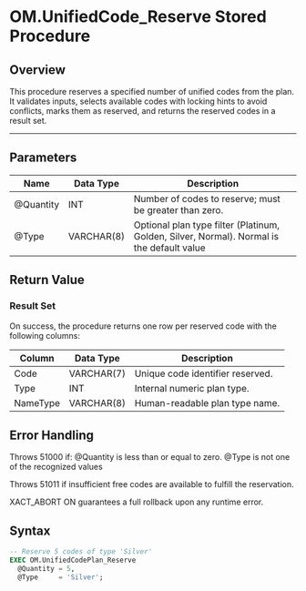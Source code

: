 # OM.UnifiedCode_Reserve Stored Procedure

## Overview

This procedure reserves a specified number of unified codes from the plan. It validates inputs, selects available codes with locking hints to avoid conflicts, marks them as reserved, and returns the reserved codes in a result set.

---
## Parameters
| Name | Data Type | Description |
|------------|------------|------------|
|@Quantity | INT | Number of codes to reserve; must be greater than zero. |
|@Type | VARCHAR(8) | Optional plan type filter (Platinum, Golden, Silver, Normal). Normal is the default value|



## Return Value
### Result Set
On success, the procedure returns one row per reserved code with the following columns:


| Column	| Data Type |	Description
|------------|------------|------------|
|Code	| VARCHAR(7) | Unique code identifier reserved. |
|Type	| INT |	Internal numeric plan type. |
|NameType	| VARCHAR(8) | Human-readable plan type name. |

## Error Handling
Throws 51000 if:
    @Quantity is less than or equal to zero.
    @Type is not one of the recognized values

Throws 51011 if insufficient free codes are available to fulfill the reservation.

XACT_ABORT ON guarantees a full rollback upon any runtime error.


## Syntax

```sql
-- Reserve 5 codes of type 'Silver'
EXEC OM.UnifiedCodePlan_Reserve
  @Quantity = 5,
  @Type     = 'Silver';
